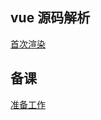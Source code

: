## vue 源码解析

[首次渲染](vue/%E9%A6%96%E6%AC%A1%E6%B8%B2%E6%9F%93.md)

## 备课

[准备工作](course/%E5%87%86%E5%A4%87%E5%B7%A5%E4%BD%9C.md)
